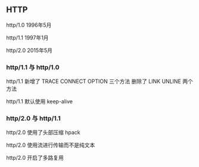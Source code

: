 ## HTTP 

http/1.0 1996年5月

http/1.1 1997年1月

http/2.0 2015年5月

### http/1.1 与 http/1.0
http/1.1 新增了 TRACE CONNECT OPTION 三个方法 删除了 LINK UNLINE 两个方法

http/1.1 默认使用 keep-alive


### http/2.0 与 http/1.1
http/2.0 使用了头部压缩 hpack

http/2.0 使用流进行传输而不是纯文本

http/2.0 开启了多路复用


